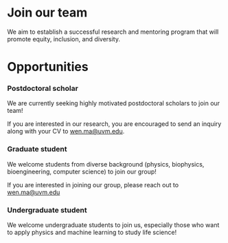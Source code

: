 # <i class="fas fa-hands-helping"></i>Join our team

We aim to establish a successful research and mentoring program that will promote equity, inclusion, and diversity. 


# Opportunities


### Postdoctoral scholar
We are currently seeking highly motivated postdoctoral scholars to join our team!

If you are interested in our research, you are encouraged to send an inquiry along with your CV to [wen.ma@uvm.edu](mailto:wen.ma@uvm.edu).


### Graduate student
We welcome students from diverse background (physics, biophysics, bioengineering, computer science) to join our group!

If you are interested in joining our group, please reach out to [wen.ma@uvm.edu](mailto:wen.ma@uvm.edu)

### Undergraduate student
We welcome undergraduate students to join us, especially those who want to apply physics and machine learning to study life science!


